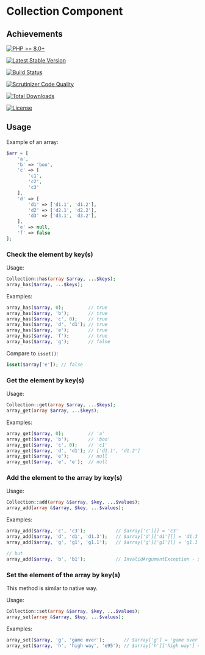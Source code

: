 # Collection Component
## Achievements

[![PHP >= 8.0+](https://img.shields.io/packagist/php-v/bluzphp/collection.svg?style=flat)](https://php.net/)

[![Latest Stable Version](https://img.shields.io/packagist/v/bluzphp/collection.svg?label=version&style=flat)](https://packagist.org/packages/bluzphp/collection)

[![Build Status](https://img.shields.io/scrutinizer/build/g/bluzphp/collection)](https://scrutinizer-ci.com/g/bluzphp/collection/build-status/master)

[![Scrutinizer Code Quality](https://img.shields.io/scrutinizer/g/bluzphp/collection.svg?style=flat)](https://scrutinizer-ci.com/g/bluzphp/collection/)

[![Total Downloads](https://img.shields.io/packagist/dt/bluzphp/collection.svg?style=flat)](https://packagist.org/packages/bluzphp/collection)

[![License](https://img.shields.io/packagist/l/bluzphp/collection.svg?style=flat)](https://packagist.org/packages/bluzphp/collection)

## Usage

Example of an array:
```php
$arr = [
    'a', 
    'b' => 'boo',
    'c' => [
        'c1',
        'c2',
        'c3'
    ],
    'd' => [
        'd1' => ['d1.1', 'd1.2'],
        'd2' => ['d2.1', 'd2.2'],
        'd3' => ['d3.1', 'd3.2'],
    ],
    'e' => null,
    'f' => false
];
```

### Check the element by key(s) 

Usage:
```php
Collection::has(array $array, ...$keys);
array_has($array, ...$keys);
```

Examples:
```php
array_has($array, 0);         // true 
array_has($array, 'b');       // true
array_has($array, 'c', 0);    // true
array_has($array, 'd', 'd1'); // true
array_has($array, 'e');       // true
array_has($array, 'f');       // true
array_has($array, 'g');       // false
```

Compare to `isset()`:
```php
isset($array['e']); // false
```

### Get the element by key(s) 

Usage:
```php
Collection::get(array $array, ...$keys);
array_get(array $array, ...$keys);
```

Examples:
```php
array_get($array, 0);         // 'a' 
array_get($array, 'b');       // 'boo'
array_get($array, 'c', 0);    // 'c1'
array_get($array, 'd', 'd1'); // ['d1.1', 'd1.2']
array_get($array, 'e');       // null
array_get($array, 'e', 'e');  // null
```

### Add the element to the array by key(s) 

Usage:
```php
Collection::add(array &$array, $key, ...$values);
array_add(array &$array, $key, ...$values);
```

Examples:
```php
array_add($array, 'c', 'c3');           // $array['c'][] = 'c3'
array_add($array, 'd', 'd1', 'd1.3');   // $array['d']['d1'][] = 'd1.3'
array_add($array, 'g', 'g1', 'g1.1');   // $array['g']['g1'][] = 'g1.1'

// but
array_add($array, 'b', 'b1');           // InvalidArgumentException - $array['b'] is not an array
```

### Set the element of the array by key(s)

This method is similar to native way.

Usage:
```php
Collection::set(array &$array, $key, ...$values);
array_set(array &$array, $key, ...$values);
```

Examples:
```php
array_set($array, 'g', 'game over');       // $array['g'] = 'game over';
array_set($array, 'h', 'high way', 'e95'); // $array['h']['high way'] = 'e95';
```
